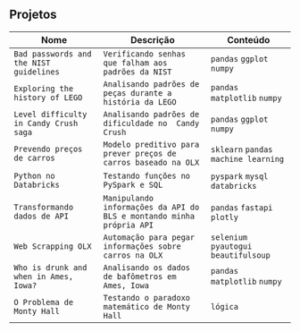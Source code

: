 ## Projetos

| Nome | Descrição | Conteúdo |
| --- | --- | --- |
| `Bad passwords and the NIST guidelines`| `Verificando senhas que falham aos padrões da NIST` | `pandas` `ggplot` `numpy` |
| `Exploring the history of LEGO`| `Analisando padrões de peças durante a história da LEGO` | `pandas` `matplotlib` `numpy` |
| `Level difficulty in Candy Crush saga`| `Analisando padrões de dificuldade no  Candy Crush` | `pandas` `ggplot` `numpy` |
| `Prevendo preços de carros`| `Modelo preditivo para prever preços de carros baseado na OLX` | `sklearn` `pandas` `machine learning` |
| `Python no Databricks`| `Testando funções no PySpark e SQL` | `pyspark` `mysql` `databricks` |
| `Transformando dados de API`| `Manipulando informações da API do BLS e montando minha própria API` | `pandas` `fastapi` `plotly` |
| `Web Scrapping OLX`| `Automação para pegar informações sobre carros na OLX` | `selenium` `pyautogui` `beautifulsoup` |
| `Who is drunk and when in Ames, Iowa?`| `Analisando os dados de bafômetros em Ames, Iowa` | `pandas` `matplotlib` `numpy` |
| `O Problema de Monty Hall`| `Testando o paradoxo matemático de Monty Hall` | `lógica` |

